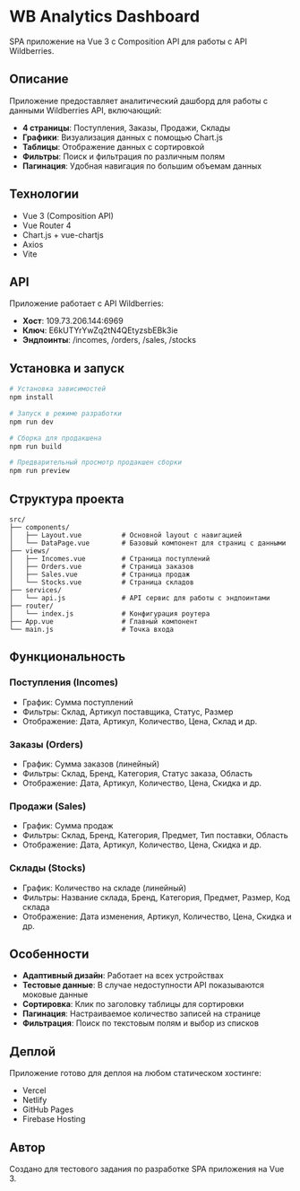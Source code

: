 # WB Analytics Dashboard

SPA приложение на Vue 3 с Composition API для работы с API Wildberries.

## Описание

Приложение предоставляет аналитический дашборд для работы с данными Wildberries API, включающий:

- **4 страницы**: Поступления, Заказы, Продажи, Склады
- **Графики**: Визуализация данных с помощью Chart.js
- **Таблицы**: Отображение данных с сортировкой
- **Фильтры**: Поиск и фильтрация по различным полям
- **Пагинация**: Удобная навигация по большим объемам данных

## Технологии

- Vue 3 (Composition API)
- Vue Router 4
- Chart.js + vue-chartjs
- Axios
- Vite

## API

Приложение работает с API Wildberries:
- **Хост**: 109.73.206.144:6969
- **Ключ**: E6kUTYrYwZq2tN4QEtyzsbEBk3ie
- **Эндпоинты**: /incomes, /orders, /sales, /stocks

## Установка и запуск

```bash
# Установка зависимостей
npm install

# Запуск в режиме разработки
npm run dev

# Сборка для продакшена
npm run build

# Предварительный просмотр продакшен сборки
npm run preview
```

## Структура проекта

```
src/
├── components/
│   ├── Layout.vue          # Основной layout с навигацией
│   └── DataPage.vue        # Базовый компонент для страниц с данными
├── views/
│   ├── Incomes.vue         # Страница поступлений
│   ├── Orders.vue          # Страница заказов
│   ├── Sales.vue           # Страница продаж
│   └── Stocks.vue          # Страница складов
├── services/
│   └── api.js              # API сервис для работы с эндпоинтами
├── router/
│   └── index.js            # Конфигурация роутера
├── App.vue                 # Главный компонент
└── main.js                 # Точка входа
```

## Функциональность

### Поступления (Incomes)
- График: Сумма поступлений
- Фильтры: Склад, Артикул поставщика, Статус, Размер
- Отображение: Дата, Артикул, Количество, Цена, Склад и др.

### Заказы (Orders)
- График: Сумма заказов (линейный)
- Фильтры: Склад, Бренд, Категория, Статус заказа, Область
- Отображение: Дата, Артикул, Количество, Цена, Скидка и др.

### Продажи (Sales)
- График: Сумма продаж
- Фильтры: Склад, Бренд, Категория, Предмет, Тип поставки, Область
- Отображение: Дата, Артикул, Количество, Цена, Скидка и др.

### Склады (Stocks)
- График: Количество на складе (линейный)
- Фильтры: Название склада, Бренд, Категория, Предмет, Размер, Код склада
- Отображение: Дата изменения, Артикул, Количество, Цена, Скидка и др.

## Особенности

- **Адаптивный дизайн**: Работает на всех устройствах
- **Тестовые данные**: В случае недоступности API показываются моковые данные
- **Сортировка**: Клик по заголовку таблицы для сортировки
- **Пагинация**: Настраиваемое количество записей на странице
- **Фильтрация**: Поиск по текстовым полям и выбор из списков

## Деплой

Приложение готово для деплоя на любом статическом хостинге:
- Vercel
- Netlify
- GitHub Pages
- Firebase Hosting

## Автор

Создано для тестового задания по разработке SPA приложения на Vue 3.